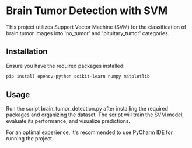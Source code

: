 
# Brain Tumor Detection with SVM

This project utilizes Support Vector Machine (SVM) for the classification of brain tumor images into 'no_tumor' and 'pituitary_tumor' categories. 

## Installation

Ensure you have the required packages installed:

```bash
pip install opencv-python scikit-learn numpy matplotlib
```
## Usage

Run the script brain_tumor_detection.py after installing the required packages and organizing the dataset. The script will train the SVM model, evaluate its performance, and visualize predictions.

For an optimal experience, it's recommended to use PyCharm IDE for running the project.
